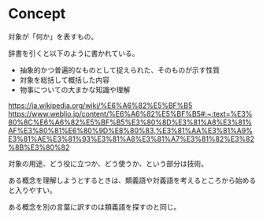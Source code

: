 # Concept

対象が「何か」を表すもの。

辞書を引くと以下のように書かれている。

- 抽象的かつ普遍的なものとして捉えられた、そのものが示す性質
- 対象を総括して概括した内容
- 物事についての大まかな知識や理解

https://ja.wikipedia.org/wiki/%E6%A6%82%E5%BF%B5
https://www.weblio.jp/content/%E6%A6%82%E5%BF%B5#:~:text=%E3%80%8C%E6%A6%82%E5%BF%B5%E3%80%8D%E3%81%A8%E3%81%AF%E3%80%81%E6%80%9D%E8%80%83,%E3%81%AA%E3%81%A9%E3%81%AE%E3%81%93%E3%81%A8%E3%81%A7%E3%81%82%E3%82%8B%E3%80%82

対象の用途、どう役に立つか、どう使うか、という部分は技術。

ある概念を理解しようとするときは、類義語や対義語を考えるところから始めると入りやすい。

ある概念を別の言葉に訳すのは類義語を探すのと同じ。
